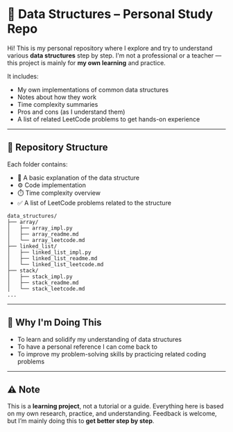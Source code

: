 # 📘 Data Structures – Personal Study Repo

Hi! This is my personal repository where I explore and try to understand various **data structures** step by step.
I'm not a professional or a teacher — this project is mainly for **my own learning** and practice.

It includes:

* My own implementations of common data structures
* Notes about how they work
* Time complexity summaries
* Pros and cons (as I understand them)
* A list of related LeetCode problems to get hands-on experience

---

## 📂 Repository Structure

Each folder contains:

* 🧠 A basic explanation of the data structure
* ⚙️ Code implementation
* ⏱️ Time complexity overview
* ✅ A list of LeetCode problems related to the structure

```
data_structures/
├── array/
│   ├── array_impl.py
│   ├── array_readme.md
│   └── array_leetcode.md
├── linked_list/
│   ├── linked_list_impl.py
│   ├── linked_list_readme.md
│   └── linked_list_leetcode.md
├── stack/
│   ├── stack_impl.py
│   ├── stack_readme.md
│   └── stack_leetcode.md
...
```

---

## 🎯 Why I'm Doing This

* To learn and solidify my understanding of data structures
* To have a personal reference I can come back to
* To improve my problem-solving skills by practicing related coding problems

---

## ⚠️ Note

This is a **learning project**, not a tutorial or a guide.
Everything here is based on my own research, practice, and understanding. Feedback is welcome, but I’m mainly doing this to **get better step by step**.
